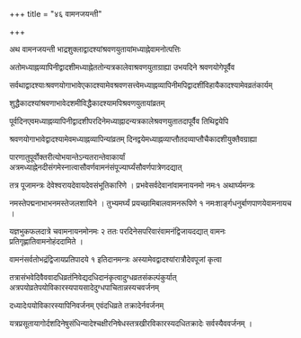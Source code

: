 +++
title = "४६ वामनजयन्ती"

+++

अथ वामनजयन्ती भाद्रशुक्लाद्वादश्यांश्रवणयुतायांमध्याह्नेवामनोत्पत्तिः

अतोमध्याह्नव्यापिनीद्वादशीमध्याह्नेततोन्यत्रकालेवाश्रवणयुताग्राह्या उभयदिने श्रवणयोगेपूर्वैव

सर्वथाद्वादश्याःश्रवणयोगाभावेएकादश्यामेवश्रवणसत्त्वेमध्याह्नव्यापिनीमपिद्वादशींविहायैकादश्यामेवव्रतंकार्यम्

शुद्धैकादश्यांश्रवणाभावेदशमीविद्धैकादश्यामपिश्रवणयुतायांव्रतम्

पूर्वदिनएवमध्याह्नव्यापिनीद्वादशीपरदिनेमध्याह्नादन्यत्रकालेश्रवणयुतातदापूर्वैव तिथिद्वयेपि

श्रवणयोगाभावेद्वादश्यामेवमध्याह्नव्यापिन्यांव्रतम् दिनद्वयेमध्याह्नव्याप्तौतदव्याप्तौचैकादशीयुक्तैवग्राह्या

पारणातुपूर्वोक्तरीत्योभयान्तेऽन्यतरान्तेवाकार्यां अत्रमध्याह्नेनदीसंगमेस्नात्वासौवर्णवामनंसंपूज्यार्घ्यंसौवर्णपात्रेणदद्यात्

तत्र पूजामन्त्रः देवेश्वरायदेवायदेवसंभूतिकारिणे । प्रभवेसर्वदेवानांवामनायनमो नमः१ अथार्घ्यमन्त्रः

नमस्तेपद्मनाभाभनमस्तेजलशायिने । तुभ्यमर्घ्यं प्रयच्छामिबालवामनरूपिणे १ नमःशार्ङ्गधनुर्बाणपाणयेवामनायच ।

यज्ञभुकफलदात्रे चवामनायनमोनमः २ ततः परदिनेसपरिवारंवामनंद्विजायदद्यात् वामनः प्रतिगृह्णातिवामनोहंददामिते ।

वामनंसर्वतोभद्रंद्विजायप्रतिपादये १ इतिदानमन्त्रः अस्यामेवद्वादश्यांरात्रौदेवपूजां कृत्वा

तत्रासंभवेदिवैववादधिव्रतंनिवेद्यदधिदानंकृत्वादुग्धव्रतसंकल्पंकुर्यात् अत्रपयोव्रतेपयोविकारस्यपायसादेदुग्धपाचितान्नस्यचवर्जनम्

दध्यादेःपयोविकारस्यापिनिवर्जनम् एवंदधिव्रते तक्रादेर्नवर्जनम्

यत्रप्रसूतायागोर्दशदिनेषुसंधिन्यादेश्चक्षीरनिषेधस्तत्रखीरविकारस्यदधितक्रादेः सर्वस्यैववर्जनम् ।
